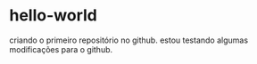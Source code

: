 # hello-world
criando o primeiro repositório no github.
estou testando algumas modificações para o github.
